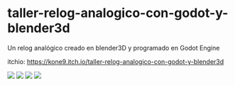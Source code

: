 # taller-relog-analogico-con-godot-y-blender3d
Un relog analógico creado en blender3D y programado en Godot Engine

itchio: 
https://kone9.itch.io/taller-relog-analogico-con-godot-y-blender3d

<a href='https://drive.google.com/file/d/1DIAYAv-GvVv5G-RtRYQcdfnFszmtUA89/view?usp=drive_open&amp;usp=embed_facebook&source=ctrlq.org'><img src='https://lh6.googleusercontent.com/khsd1DZuhefacMV6YOdCSMLKacecZpq2yWT18Rdb4GbVSvXHXe5RQdKHNQw=w2400' /></a>
<a href='https://drive.google.com/file/d/1eg6jpzMSa_NNUXrXgjoANNcQomD2Qd91/view?usp=drive_open&amp;usp=embed_facebook&source=ctrlq.org'><img src='https://lh4.googleusercontent.com/vpAVUpYVf1M5J_AjnrWCPkk4pvBa0tcvxVZjE-f0LKOw8zAHGAPxalIODuI=w2400' /></a>
<a href='https://drive.google.com/file/d/188mPEZJXHDEdD3M5LXTAl6twtStfIuKG/view?usp=drive_open&amp;usp=embed_facebook&source=ctrlq.org'><img src='https://lh3.googleusercontent.com/1L6_P5XUWA-mphaCS4WYXaDH5iPKDO5XWFMf2VYgVSY7sUr9qrOu1aPPfZw=w2400' /></a>
<a href='https://drive.google.com/file/d/1XSqU_bG93qfsQhDVd19df2AKdH6ZnSet/view?usp=drive_open&amp;usp=embed_facebook&source=ctrlq.org'><img src='https://lh6.googleusercontent.com/u-r0gyO9GzAP9797EqFcMZGFGDyH7ML705rWrk1NE6m_CNrmdDs5jFfx4jU=w2400' /></a>
